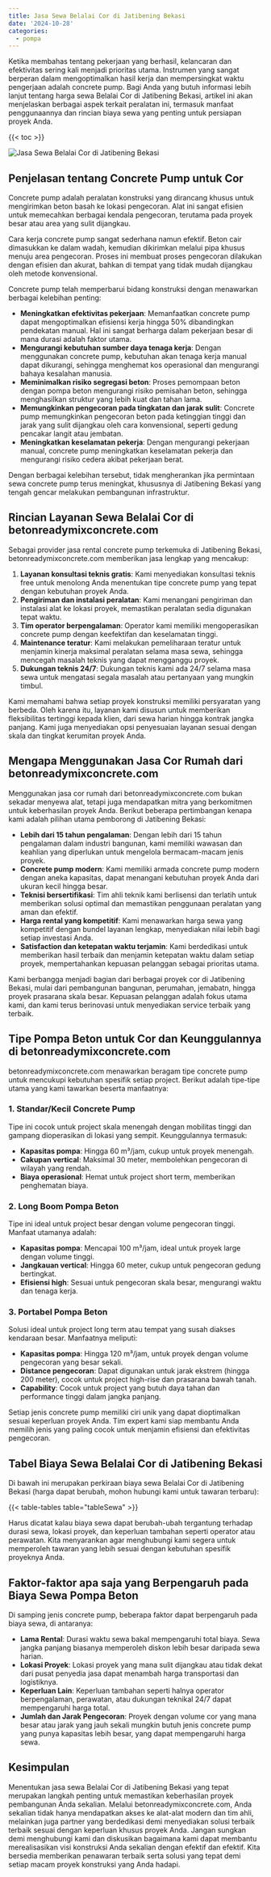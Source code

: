 ```yaml
---
title: Jasa Sewa Belalai Cor di Jatibening Bekasi
date: '2024-10-28'
categories:
  - pompa
---
```


Ketika membahas tentang pekerjaan yang berhasil, kelancaran dan efektivitas sering kali menjadi prioritas utama. Instrumen yang sangat berperan dalam mengoptimalkan hasil kerja dan mempersingkat waktu pengerjaan adalah concrete pump. Bagi Anda yang butuh informasi lebih lanjut tentang harga sewa Belalai Cor di Jatibening Bekasi, artikel ini akan menjelaskan berbagai aspek terkait peralatan ini, termasuk manfaat penggunaannya dan rincian biaya sewa yang penting untuk persiapan proyek Anda.

{{< toc >}}

![Jasa Sewa Belalai Cor di Jatibening Bekasi](https://betoncor8.github.io/pump/concrete-pump%20(11).png)

## Penjelasan tentang Concrete Pump untuk Cor

Concrete pump adalah peralatan konstruksi yang dirancang khusus untuk mengirimkan beton basah ke lokasi pengecoran. Alat ini sangat efisien untuk memecahkan berbagai kendala pengecoran, terutama pada proyek besar atau area yang sulit dijangkau.

Cara kerja concrete pump sangat sederhana namun efektif. Beton cair dimasukkan ke dalam wadah, kemudian dikirimkan melalui pipa khusus menuju area pengecoran. Proses ini membuat proses pengecoran dilakukan dengan efisien dan akurat, bahkan di tempat yang tidak mudah dijangkau oleh metode konvensional.

Concrete pump telah memperbarui bidang konstruksi dengan menawarkan berbagai kelebihan penting:

- **Meningkatkan efektivitas pekerjaan**: Memanfaatkan concrete pump dapat mengoptimalkan efisiensi kerja hingga 50% dibandingkan pendekatan manual. Hal ini sangat berharga dalam pekerjaan besar di mana durasi adalah faktor utama.
- **Mengurangi kebutuhan sumber daya tenaga kerja**: Dengan menggunakan concrete pump, kebutuhan akan tenaga kerja manual dapat dikurangi, sehingga menghemat kos operasional dan mengurangi bahaya kesalahan manusia.
- **Meminimalkan risiko segregasi beton**: Proses pemompaan beton dengan pompa beton mengurangi risiko pemisahan beton, sehingga menghasilkan struktur yang lebih kuat dan tahan lama.
- **Memungkinkan pengecoran pada tingkatan dan jarak sulit**: Concrete pump memungkinkan pengecoran beton pada ketinggian tinggi dan jarak yang sulit dijangkau oleh cara konvensional, seperti gedung pencakar langit atau jembatan.
- **Meningkatkan keselamatan pekerja**: Dengan mengurangi pekerjaan manual, concrete pump meningkatkan keselamatan pekerja dan mengurangi risiko cedera akibat pekerjaan berat.

Dengan berbagai kelebihan tersebut, tidak mengherankan jika permintaan sewa concrete pump terus meningkat, khususnya di Jatibening Bekasi yang tengah gencar melakukan pembangunan infrastruktur.

## Rincian Layanan Sewa Belalai Cor di betonreadymixconcrete.com

Sebagai provider jasa rental concrete pump terkemuka di Jatibening Bekasi, betonreadymixconcrete.com memberikan jasa lengkap yang mencakup:

1. **Layanan konsultasi teknis gratis**: Kami menyediakan konsultasi teknis free untuk menolong Anda menentukan tipe concrete pump yang tepat dengan kebutuhan proyek Anda.
2. **Pengiriman dan instalasi peralatan**: Kami menangani pengiriman dan instalasi alat ke lokasi proyek, memastikan peralatan sedia digunakan tepat waktu.
3. **Tim operator berpengalaman**: Operator kami memiliki mengoperasikan concrete pump dengan keefektifan dan keselamatan tinggi.
4. **Maintenance teratur**: Kami melakukan pemeliharaan teratur untuk menjamin kinerja maksimal peralatan selama masa sewa, sehingga mencegah masalah teknis yang dapat mengganggu proyek.
5. **Dukungan teknis 24/7**: Dukungan teknis kami ada 24/7 selama masa sewa untuk mengatasi segala masalah atau pertanyaan yang mungkin timbul.

Kami memahami bahwa setiap proyek konstruksi memiliki persyaratan yang berbeda. Oleh karena itu, layanan kami disusun untuk memberikan fleksibilitas tertinggi kepada klien, dari sewa harian hingga kontrak jangka panjang. Kami juga menyediakan opsi penyesuaian layanan sesuai dengan skala dan tingkat kerumitan proyek Anda.

## Mengapa Menggunakan Jasa Cor Rumah dari betonreadymixconcrete.com

Menggunakan jasa cor rumah dari betonreadymixconcrete.com bukan sekadar menyewa alat, tetapi juga mendapatkan mitra yang berkomitmen untuk keberhasilan proyek Anda. Berikut beberapa pertimbangan kenapa kami adalah pilihan utama pemborong di Jatibening Bekasi:

- **Lebih dari 15 tahun pengalaman**: Dengan lebih dari 15 tahun pengalaman dalam industri bangunan, kami memiliki wawasan dan keahlian yang diperlukan untuk mengelola bermacam-macam jenis proyek.
- **Concrete pump modern**: Kami memiliki armada concrete pump modern dengan aneka kapasitas, dapat menangani kebutuhan proyek Anda dari ukuran kecil hingga besar.
- **Teknisi bersertifikasi**: Tim ahli teknik kami berlisensi dan terlatih untuk memberikan solusi optimal dan memastikan penggunaan peralatan yang aman dan efektif.
- **Harga rental yang kompetitif**: Kami menawarkan harga sewa yang kompetitif dengan bundel layanan lengkap, menyediakan nilai lebih bagi setiap investasi Anda.
- **Satisfaction dan ketepatan waktu terjamin**: Kami berdedikasi untuk memberikan hasil terbaik dan menjamin ketepatan waktu dalam setiap proyek, mempertahankan kepuasan pelanggan sebagai prioritas utama.

Kami berbangga menjadi bagian dari berbagai proyek cor di Jatibening Bekasi, mulai dari pembangunan bangunan, perumahan, jemabatn, hingga proyek prasarana skala besar. Kepuasan pelanggan adalah fokus utama kami, dan kami terus berinovasi untuk menyediakan service terbaik yang terbaik.

## Tipe Pompa Beton untuk Cor dan Keunggulannya di betonreadymixconcrete.com

betonreadymixconcrete.com menawarkan beragam tipe concrete pump untuk mencukupi kebutuhan spesifik setiap project. Berikut adalah tipe-tipe utama yang kami tawarkan beserta manfaatnya:

### 1\. Standar/Kecil Concrete Pump

Tipe ini cocok untuk project skala menengah dengan mobilitas tinggi dan gampang dioperasikan di lokasi yang sempit. Keunggulannya termasuk:

- **Kapasitas pompa**: Hingga 60 m³/jam, cukup untuk proyek menengah.
- **Cakupan vertical**: Maksimal 30 meter, membolehkan pengecoran di wilayah yang rendah.
- **Biaya operasional**: Hemat untuk project short term, memberikan penghematan biaya.

### 2\. Long Boom Pompa Beton

Tipe ini ideal untuk project besar dengan volume pengecoran tinggi. Manfaat utamanya adalah:

- **Kapasitas pompa**: Mencapai 100 m³/jam, ideal untuk proyek large dengan volume tinggi.
- **Jangkauan vertical**: Hingga 60 meter, cukup untuk pengecoran gedung bertingkat.
- **Efisiensi high**: Sesuai untuk pengecoran skala besar, mengurangi waktu dan tenaga kerja.

### 3\. Portabel Pompa Beton

Solusi ideal untuk project long term atau tempat yang susah diakses kendaraan besar. Manfaatnya meliputi:

- **Kapasitas pompa**: Hingga 120 m³/jam, untuk proyek dengan volume pengecoran yang besar sekali.
- **Distance pengecoran**: Dapat digunakan untuk jarak ekstrem (hingga 200 meter), cocok untuk project high-rise dan prasarana bawah tanah.
- **Capability**: Cocok untuk project yang butuh daya tahan dan performance tinggi dalam jangka panjang.

Setiap jenis concrete pump memiliki ciri unik yang dapat dioptimalkan sesuai keperluan proyek Anda. Tim expert kami siap membantu Anda memilih jenis yang paling cocok untuk menjamin efisiensi dan efektivitas pengecoran.

## Tabel Biaya Sewa Belalai Cor di Jatibening Bekasi

Di bawah ini merupakan perkiraan biaya sewa Belalai Cor di Jatibening Bekasi (harga dapat berubah, mohon hubungi kami untuk tawaran terbaru):

{{< table-tables table="tableSewa" >}}

Harus dicatat kalau biaya sewa dapat berubah-ubah tergantung terhadap durasi sewa, lokasi proyek, dan keperluan tambahan seperti operator atau perawatan. Kita menyarankan agar menghubungi kami segera untuk memperoleh tawaran yang lebih sesuai dengan kebutuhan spesifik proyeknya Anda.

## Faktor-faktor apa saja yang Berpengaruh pada Biaya Sewa Pompa Beton

Di samping jenis concrete pump, beberapa faktor dapat berpengaruh pada biaya sewa, di antaranya:

- **Lama Rental**: Durasi waktu sewa bakal mempengaruhi total biaya. Sewa jangka panjang biasanya memperoleh diskon lebih besar daripada sewa harian.
- **Lokasi Proyek**: Lokasi proyek yang mana sulit dijangkau atau tidak dekat dari pusat penyedia jasa dapat menambah harga transportasi dan logistiknya.
- **Keperluan Lain**: Keperluan tambahan seperti halnya operator berpengalaman, perawatan, atau dukungan teknikal 24/7 dapat mempengaruhi harga total.
- **Jumlah dan Jarak Pengecoran**: Proyek dengan volume cor yang mana besar atau jarak yang jauh sekali mungkin butuh jenis concrete pump yang punya kapasitas lebih besar, yang dapat mempengaruhi harga sewa.

## Kesimpulan

Menentukan jasa sewa Belalai Cor di Jatibening Bekasi yang tepat merupakan langkah penting untuk memastikan keberhasilan proyek pembangunan Anda sekalian. Melalui betonreadymixconcrete.com, Anda sekalian tidak hanya mendapatkan akses ke alat-alat modern dan tim ahli, melainkan juga partner yang berdedikasi demi menyediakan solusi terbaik terbaik sesuai dengan keperluan khusus proyek Anda. Jangan sungkan demi menghubungi kami dan diskusikan bagaimana kami dapat membantu merealisasikan visi konstruksi Anda sekalian dengan efektif dan efektif. Kita bersedia memberikan penawaran terbaik serta solusi yang tepat demi setiap macam proyek konstruksi yang Anda hadapi.
